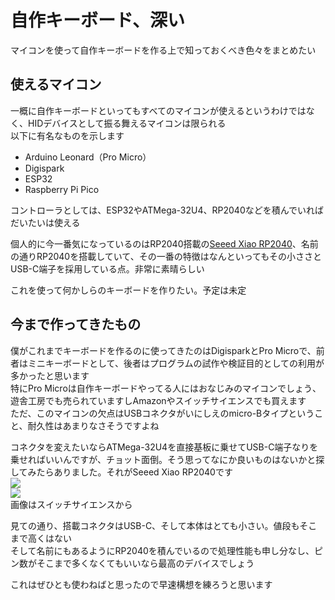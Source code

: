 # 自作キーボード、深い

マイコンを使って自作キーボードを作る上で知っておくべき色々をまとめたい

## 使えるマイコン

一概に自作キーボードといってもすべてのマイコンが使えるというわけではなく、HIDデバイスとして振る舞えるマイコンは限られる  
以下に有名なものを示します

- Arduino Leonard（Pro Micro）
- Digispark
- ESP32
- Raspberry Pi Pico

コントローラとしては、ESP32やATMega-32U4、RP2040などを積んでいればだいたいは使える

個人的に今一番気になっているのはRP2040搭載の[Seeed Xiao RP2040](https://lab.seeed.co.jp/entry/2021/12/27/120000)、名前の通りRP2040を搭載していて、その一番の特徴はなんといってもその小ささとUSB-C端子を採用している点。非常に素晴らしい

これを使って何かしらのキーボードを作りたい。予定は未定

## 今まで作ってきたもの
<!--ここらへんにDigiキーボードの写真を入れる-->
僕がこれまでキーボードを作るのに使ってきたのはDigisparkとPro Microで、前者はミニキーボードとして、後者はプログラムの試作や検証目的としての利用が多かったと思います  
特にPro Microは自作キーボードやってる人にはおなじみのマイコンでしょう、遊舎工房でも売られていますしAmazonやスイッチサイエンスでも買えます  
ただ、このマイコンの欠点はUSBコネクタがいにしえのmicro-Bタイプということ、耐久性はあまりなさそうですよね

コネクタを変えたいならATMega-32U4を直接基板に乗せてUSB-C端子なりを乗せればいいんですが、チョット面倒。そう思ってなにか良いものはないかと探してみたらありました。それがSeeed Xiao RP2040です  
![](https://files.seeedstudio.com/wiki/XIAO-RP2040/img/xinfront.jpg)  
![](https://files.seeedstudio.com/wiki/XIAO-RP2040/img/xinpin.jpg)  
画像はスイッチサイエンスから

見ての通り、搭載コネクタはUSB-C、そして本体はとても小さい。値段もそこまで高くはない  
そして名前にもあるようにRP2040を積んでいるので処理性能も申し分なし、ピン数がそこまで多くなくてもいいなら最高のデバイスでしょう

これはぜひとも使わねばと思ったので早速構想を練ろうと思います
